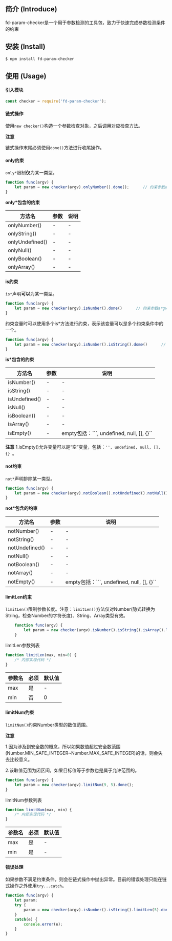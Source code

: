 ## 简介 (Introduce)

fd-param-checker是一个用于参数检测的工具包，致力于快速完成参数检测条件的约束
## 安装 (Install)

```bash
$ npm install fd-param-checker
```

## 使用 (Usage)

#### 引入模块
```js
const checker = require('fd-param-checker');
```

#### 链式操作
使用```new checker()```构造一个参数检查对象，之后调用对应检查方法。

**注意**

链式操作末尾必须使用```done()```方法进行收尾操作。

#### only约束

```only*```限制**仅**为某一类型。
```js
function func(argv) {
    let param = new checker(argv).onlyNumber().done();      // 约束参数argv仅为Number类型，返回值保存到param对象中
}
```

**only\*包含的约束**

| 方法名          | 参数 | 说明 |
| --------------- | ---- | ---- |
| onlyNumber()    | -    | -    |
| onlyString()    | -    | -    |
| onlyUndefined() | -    | -    |
| onlyNull()      | -    | -    |
| onlyBoolean()   | -    | -    |
| onlyArray()     | -    | -    |


#### is约束

```is*```声明**可以**为某一类型。
```js
function func(argv) {
    let param = new checker(argv).isNumber().done()      // 约束参数argv可以为Number类型（不为Number类型则会抛出异常）
}
```
约束变量时可以使用多个is*方法进行约束，表示该变量可以是多个约束条件中的一个。
```js
function func(argv) {
    let param = new checker(argv).isNumber().isString().dome()      // 约束参数argv可以为Number或者String类型
}
```

**is\*包含的约束**

| 方法名        | 参数 | 说明                                      |
| ------------- | ---- | ----------------------------------------- |
| isNumber()    | -    | -                                         |
| isString()    | -    | -                                         |
| isUndefined() | -    | -                                         |
| isNull()      | -    | -                                         |
| isBoolean()   | -    | -                                         |
| isArray()     | -    | -                                         |
| isEmpty()     | -    | empty包括：```, undefined, null, [], {}`` |

**注意**
1.isEmpty()允许变量可以是“空”变量，包括：```'', undefined, null, [], {} ```。

#### not约束

```not*```声明排除某一类型。
```js
function func(argv) {
    let param = new checker(argv).notBoolean().notUndefined().notNull().done();         // 约束参数argv不能为Boolean,Undefined,Null类型
}
```

**not\*包含的约束**

| 方法名         | 参数 | 说明                                      |
| -------------- | ---- | ----------------------------------------- |
| notNumber()    | -    | -                                         |
| notString()    | -    | -                                         |
| notUndefined() | -    | -                                         |
| notNull()      | -    | -                                         |
| notBoolean()   | -    | -                                         |
| notArray()     | -    | -                                         |
| notEmpty()     | -    | empty包括：```, undefined, null, [], {}`` |

#### limitLen约束

```limitLen()```限制参数长度。注意：```limitLen()```方法仅对Number(隐式转换为String，检查Number的字符长度)、String、Array类型有效。

```js
    function func(argv) {
        let param = new checker(argv).isNumber().isString().isArray().limitLen(9).done();       // 约束参数可以是Number,String,Array类型，且长度为[0,9]
    }
```
limitLen参数列表

```js
function limitLen(max, min=0) {
    /* 内部实现代码 */
}
```

| 参数名 | 必须 | 默认值 |
| ------ | ---- | ------ |
| max    | 是   | -      |
| min    | 否   | 0      |

#### limitNum约束
```limitNum()```约束Number类型的数值范围。

**注意**

1.因为涉及到安全数的概念，所以如果数值超过安全数范围(Number.MIN_SAFE_INTEGER~Number.MAX_SAFE_INTEGER)的话，则会失去比较意义。

2.该取值范围为闭区间，如果目标值等于参数也是属于允许范围的。

```js
function func(argv) {
    let param = new checker(argv).limitNum(9, 5).done();
}
```

limitNum参数列表
```js
function limitNum(max, min) {
    /* 内部实现代码 */
}
```

|参数名|必须|默认值|
|-|-|-|
|max|是|-|
|min|是|-|

#### 错误处理
如果参数不满足约束条件，则会在链式操作中抛出异常。目前的错误处理只能在链式操作之外使用```try...catch```。

```js
function func(argv) {
    let param;
    try {
        param = new checker(argv).isNumber().isString().limitLen(5).done();
    }
    catch(e) {
        console.error(e);
    }
}
```
